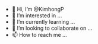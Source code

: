 - 👋 Hi, I’m @KimhongP
- 👀 I’m interested in ...
- 🌱 I’m currently learning ...
- 💞️ I’m looking to collaborate on ...
- 📫 How to reach me ...

<!---
KimhongP/KimhongP is a ✨ special ✨ repository because its `README.md` (this file) appears on your GitHub profile.
You can click the Preview link to take a look at your changes.
--->
